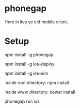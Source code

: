 phonegap
========

Here in lies ye old mobile client.

Setup
=====
npm install -g phonegap

npm install -g ios-deploy

npm install -g ios-sim

inside root directory:
npm install

inside www directory:
bower install

phonegap run ios
